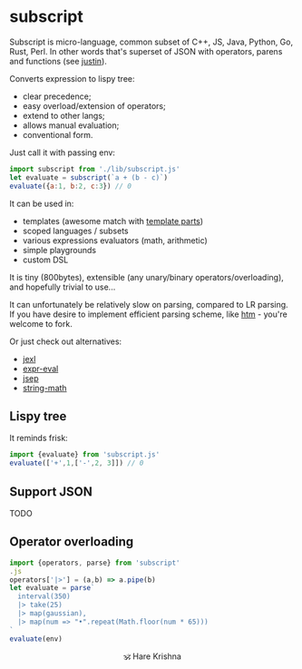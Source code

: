 # subscript

Subscript is micro-language, common subset of C++, JS, Java, Python, Go, Rust, Perl.
In other words that's superset of JSON with operators, parens and functions (see [justin](https://github.com/endojs/Jessie/issues/66)).

Converts expression to lispy tree:
+ clear precedence;
+ easy overload/extension of operators;
+ extend to other langs;
+ allows manual evaluation;
+ conventional form.

Just call it with passing env:

```js
import subscript from './lib/subscript.js'
let evaluate = subscript(`a + (b - c)`)
evaluate({a:1, b:2, c:3}) // 0
```

It can be used in:
* templates (awesome match with [template parts](https://github.com/github/template-parts))
* scoped languages / subsets
* various expressions evaluators (math, arithmetic)
* simple playgrounds
* custom DSL

It is tiny (800bytes), extensible (any unary/binary operators/overloading), and hopefully trivial to use...

It can unfortunately be relatively slow on parsing, compared to LR parsing. If you have desire to implement efficient parsing scheme, like [htm](https://ghub.io/htm) - you're welcome to fork.

Or just check out alternatives:

* [jexl](https://github.com/TomFrost/Jexl)
* [expr-eval](https://github.com/silentmatt/expr-eval)
* [jsep](https://github.com/EricSmekens/jsep)
* [string-math](https://github.com/devrafalko/string-math)

## Lispy tree

It reminds frisk:

```js
import {evaluate} from 'subscript.js'
evaluate(['+',1,['-',2, 3]]) // 0
```

## Support JSON

TODO

## Operator overloading

```js
import {operators, parse} from 'subscript'
.js
operators['|>'] = (a,b) => a.pipe(b)
let evaluate = parse`
  interval(350)
  |> take(25)
  |> map(gaussian),
  |> map(num => "•".repeat(Math.floor(num * 65)))
`
evaluate(env)
```

<p align=center>🕉 Hare Krishna</p>
